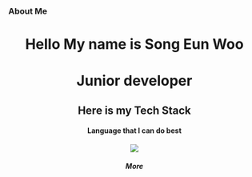 <h3>About Me</h3>
<p align="center">
</p>

    
 
<div align="center">
 
<h1>Hello My name is Song Eun Woo</h1>
<h1>Junior developer</h1>
 
 <h2>Here is my Tech Stack</h2>
 <h4>Language that I can do best</h4>
    <img src="https://img.shields.io/badge/node-3776AB.svg?&style=for-the-badge&logo=node.js&logoColor=white">
    <i src="https://user-images.githubusercontent.com/80899085/156860907-a4780a2e-afbb-4e8d-8c78-b8e0e0da1e8b.svg">
    <i src="https://user-images.githubusercontent.com/80899085/156860908-8017953e-2cc9-499f-8884-fb2f25f2f00c.svg">
    <i src="https://user-images.githubusercontent.com/80899085/156860909-9e9feea9-e410-414e-a84e-99a8a3df0db0.svg">


<div>
</div>


<div>
</div>


<div>
</div>

 <h4>More</h4>

</div>
   
